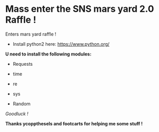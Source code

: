 Mass enter the SNS mars yard 2.0 Raffle !
===
Enters mars yard raffle !

* Install python2  here: https://www.python.org/

**U need to install the following modules:**

* Requests

* time

* re

* sys

* Random

_Goodluck !_

**Thanks ycoppthesels and footcarts for helping me some stuff !**  
